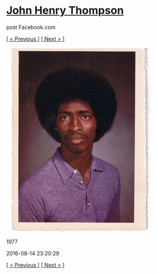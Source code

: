 # [John Henry Thompson](../README.md)
post Facebook.com

[[ < Previous ]](2016-08-24-1.md) [[ Next > ]](2016-08-13-1.md)

[![](../media/2016-08-14/Timeline-Photos-1977.jpg)](../README.md)

1977

2016-08-14 23:20:29

[[ < Previous ]](2016-08-24-1.md) [[ Next > ]](2016-08-13-1.md)